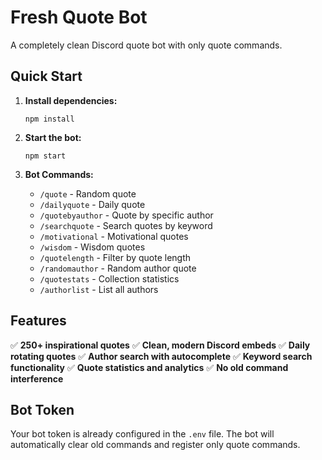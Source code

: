 # Fresh Quote Bot

A completely clean Discord quote bot with only quote commands.

## Quick Start

1. **Install dependencies:**
   ```
   npm install
   ```

2. **Start the bot:**
   ```
   npm start
   ```

3. **Bot Commands:**
   - `/quote` - Random quote
   - `/dailyquote` - Daily quote
   - `/quotebyauthor` - Quote by specific author
   - `/searchquote` - Search quotes by keyword
   - `/motivational` - Motivational quotes
   - `/wisdom` - Wisdom quotes
   - `/quotelength` - Filter by quote length
   - `/randomauthor` - Random author quote
   - `/quotestats` - Collection statistics
   - `/authorlist` - List all authors

## Features

✅ **250+ inspirational quotes**
✅ **Clean, modern Discord embeds**
✅ **Daily rotating quotes**
✅ **Author search with autocomplete**
✅ **Keyword search functionality**
✅ **Quote statistics and analytics**
✅ **No old command interference**

## Bot Token

Your bot token is already configured in the `.env` file.
The bot will automatically clear old commands and register only quote commands.